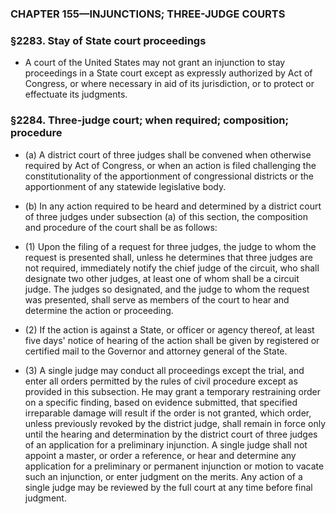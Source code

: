 ### **CHAPTER 155—INJUNCTIONS; THREE-JUDGE COURTS**

### §2283. Stay of State court proceedings
* A court of the United States may not grant an injunction to stay proceedings in a State court except as expressly authorized by Act of Congress, or where necessary in aid of its jurisdiction, or to protect or effectuate its judgments.

### §2284. Three-judge court; when required; composition; procedure
* (a) A district court of three judges shall be convened when otherwise required by Act of Congress, or when an action is filed challenging the constitutionality of the apportionment of congressional districts or the apportionment of any statewide legislative body.

* (b) In any action required to be heard and determined by a district court of three judges under subsection (a) of this section, the composition and procedure of the court shall be as follows:

* (1) Upon the filing of a request for three judges, the judge to whom the request is presented shall, unless he determines that three judges are not required, immediately notify the chief judge of the circuit, who shall designate two other judges, at least one of whom shall be a circuit judge. The judges so designated, and the judge to whom the request was presented, shall serve as members of the court to hear and determine the action or proceeding.

* (2) If the action is against a State, or officer or agency thereof, at least five days' notice of hearing of the action shall be given by registered or certified mail to the Governor and attorney general of the State.

* (3) A single judge may conduct all proceedings except the trial, and enter all orders permitted by the rules of civil procedure except as provided in this subsection. He may grant a temporary restraining order on a specific finding, based on evidence submitted, that specified irreparable damage will result if the order is not granted, which order, unless previously revoked by the district judge, shall remain in force only until the hearing and determination by the district court of three judges of an application for a preliminary injunction. A single judge shall not appoint a master, or order a reference, or hear and determine any application for a preliminary or permanent injunction or motion to vacate such an injunction, or enter judgment on the merits. Any action of a single judge may be reviewed by the full court at any time before final judgment.
